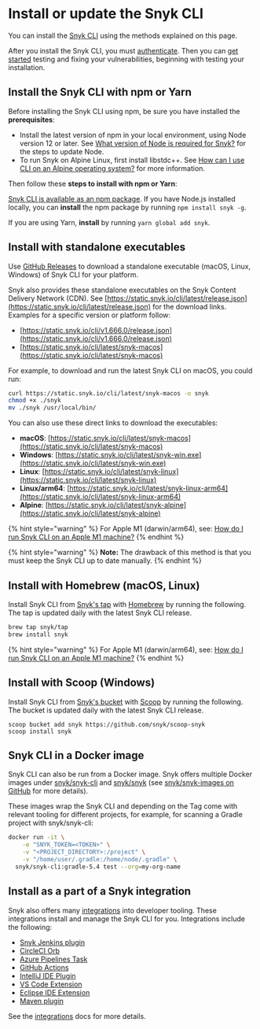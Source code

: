 # Install or update the Snyk CLI

You can install the [Snyk CLI](broken-reference) using the methods explained on this page.

After you install the Snyk CLI, you must [authenticate](broken-reference). Then you can [get started](broken-reference) testing and fixing your vulnerabilities, beginning with testing your installation.

## Install the Snyk CLI with npm or Yarn

Before installing the Snyk CLI using npm, be sure you have installed the **prerequisites**:

* Install the latest version of npm in your local environment, using Node version 12 or later. See [What version of Node is required for Snyk?](https://support.snyk.io/hc/en-us/articles/360004183317-What-version-of-Node-is-required-for-Snyk-) for the steps to update Node.
* To run Snyk on Alpine Linux, first install libstdc++. See [How can I use CLI on an Alpine operating system?](https://support.snyk.io/hc/en-us/articles/360001929038) for more information.

Then follow these **steps to install with npm or Yarn**:

[Snyk CLI is available as an npm package](https://www.npmjs.com/package/snyk). If you have Node.js installed locally, you can **install** the npm package by running `npm install snyk -g`.

If you are using Yarn, **install** by running `yarn global add snyk`.

## Install with standalone executables

Use [GitHub Releases](https://github.com/snyk/snyk/releases) to download a standalone executable (macOS, Linux, Windows) of Snyk CLI for your platform.

Snyk also provides these standalone executables on the Snyk Content Delivery Network (CDN). See [https://static.snyk.io/cli/latest/release.json](https://static.snyk.io/cli/latest/release.json) for the download links. Examples for a specific version or platform follow:

* [https://static.snyk.io/cli/v1.666.0/release.json](https://static.snyk.io/cli/v1.666.0/release.json)
* [https://static.snyk.io/cli/latest/snyk-macos](https://static.snyk.io/cli/latest/snyk-macos)

For example, to download and run the latest Snyk CLI on macOS, you could run:

```bash
curl https://static.snyk.io/cli/latest/snyk-macos -o snyk
chmod +x ./snyk
mv ./snyk /usr/local/bin/
```

You can also use these direct links to download the executables:

* **macOS**: [https://static.snyk.io/cli/latest/snyk-macos](https://static.snyk.io/cli/latest/snyk-macos)
* **Windows**: [https://static.snyk.io/cli/latest/snyk-win.exe](https://static.snyk.io/cli/latest/snyk-win.exe)
* **Linux**: [https://static.snyk.io/cli/latest/snyk-linux](https://static.snyk.io/cli/latest/snyk-linux)
* **Linux/arm64**: [https://static.snyk.io/cli/latest/snyk-linux-arm64](https://static.snyk.io/cli/latest/snyk-linux-arm64)
* **Alpine**: [https://static.snyk.io/cli/latest/snyk-alpine](https://static.snyk.io/cli/latest/snyk-alpine)

{% hint style="warning" %}
For Apple M1 (darwin/arm64), see: [How do I run Snyk CLI on an Apple M1 machine?](https://support.snyk.io/hc/en-us/articles/5022278090397)
{% endhint %}

{% hint style="warning" %}
**Note:** The drawback of this method is that you must keep the Snyk CLI up to date manually.
{% endhint %}

## Install with Homebrew (macOS, Linux)

Install Snyk CLI from [Snyk's tap](https://github.com/snyk/homebrew-tap) with [Homebrew](https://brew.sh) by running the following. The tap is updated daily with the latest Snyk CLI release.

```bash
brew tap snyk/tap
brew install snyk
```

{% hint style="warning" %}
For Apple M1 (darwin/arm64), see: [How do I run Snyk CLI on an Apple M1 machine?](https://support.snyk.io/hc/en-us/articles/5022278090397)
{% endhint %}

## Install with Scoop (Windows)

Install Snyk CLI from [Snyk's bucket](https://github.com/snyk/scoop-snyk) with [Scoop](https://scoop.sh) by running the following. The bucket is updated daily with the latest Snyk CLI release.

```
scoop bucket add snyk https://github.com/snyk/scoop-snyk
scoop install snyk
```

## Snyk CLI in a Docker image

Snyk CLI can also be run from a Docker image. Snyk offers multiple Docker images under [snyk/snyk-cli](https://hub.docker.com/r/snyk/snyk-cli) and [snyk/snyk](https://hub.docker.com/r/snyk/snyk) (see [snyk/snyk-images on GitHub](https://github.com/snyk/snyk-images) for more details).

These images wrap the Snyk CLI and depending on the Tag come with relevant tooling for different projects, for example, for scanning a Gradle project with snyk/snyk-cli:

```bash
docker run -it \
    -e "SNYK_TOKEN=<TOKEN>" \
    -v "<PROJECT_DIRECTORY>:/project" \
    -v "/home/user/.gradle:/home/node/.gradle" \
  snyk/snyk-cli:gradle-5.4 test --org=my-org-name
```

## Install as a part of a Snyk integration

Snyk also offers many [integrations](broken-reference) into developer tooling. These integrations install and manage the Snyk CLI for you. Integrations include the following:

* [Snyk Jenkins plugin](https://github.com/jenkinsci/snyk-security-scanner-plugin)
* [CircleCI Orb](https://github.com/snyk/snyk-orb)
* [Azure Pipelines Task](https://github.com/snyk/snyk-azure-pipelines-task)
* [GitHub Actions](https://github.com/snyk/actions)
* [IntelliJ IDE Plugin](https://github.com/snyk/snyk-intellij-plugin)
* [VS Code Extension](https://marketplace.visualstudio.com/items?itemName=snyk-security.snyk-vulnerability-scanner)
* [Eclipse IDE Extension](https://github.com/snyk/snyk-eclipse-plugin)
* [Maven plugin](https://github.com/snyk/snyk-maven-plugin)

See the [integrations](broken-reference) docs for more details.
